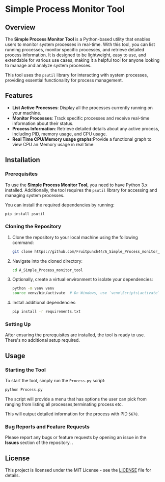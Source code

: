
# Simple Process Monitor Tool

## Overview

The **Simple Process Monitor Tool** is a Python-based utility that enables users to monitor system processes in real-time. With this tool, you can list running processes, monitor specific processes, and retrieve detailed process information. It is designed to be lightweight, easy to use, and extendable for various use cases, making it a helpful tool for anyone looking to manage and analyze system processes.

This tool uses the `psutil` library for interacting with system processes, providing essential functionality for process management.

## Features

- **List Active Processes**: Display all the processes currently running on your machine.
- **Monitor Processes**: Track specific processes and receive real-time information about their status.
- **Process Information**: Retrieve detailed details about any active process, including PID, memory usage, and CPU usage.
- **Real Time CPU/Memory usage graphs**:Provide a functional graph to view CPU an Memory usage in real time
  
## Installation

### Prerequisites

To use the **Simple Process Monitor Tool**, you need to have Python 3.x installed. Additionally, the tool requires the `psutil` library for accessing and managing system processes.

You can install the required dependencies by running:

```bash
pip install psutil
```

### Cloning the Repository

1. Clone the repository to your local machine using the following command:

   ```bash
   git clone https://github.com/Fruitpunch44/A_Simple_Process_monitor_tool.git
   ```

2. Navigate into the cloned directory:

   ```bash
   cd A_Simple_Process_monitor_tool
   ```

3. Optionally, create a virtual environment to isolate your dependencies:

   ```bash
   python -m venv venv
   source venv/bin/activate  # On Windows, use `venv\Scripts\activate`
   ```

4. Install additional dependencies:

   ```bash
   pip install -r requirements.txt
   ```

### Setting Up

After ensuring the prerequisites are installed, the tool is ready to use. There's no additional setup required.

## Usage

### Starting the Tool

To start the tool, simply run the `Process.py` script:

```bash
python Process.py
```

The script will provide a menu that has options the user can pick from ranging from listing all processes,terminating process etc.



This will output detailed information for the process with PID `5678`.

### Bug Reports and Feature Requests

Please report any bugs or feature requests by opening an issue in the **Issues** section of the repository. .

## License

This project is licensed under the MIT License - see the [LICENSE](LICENSE) file for details.


